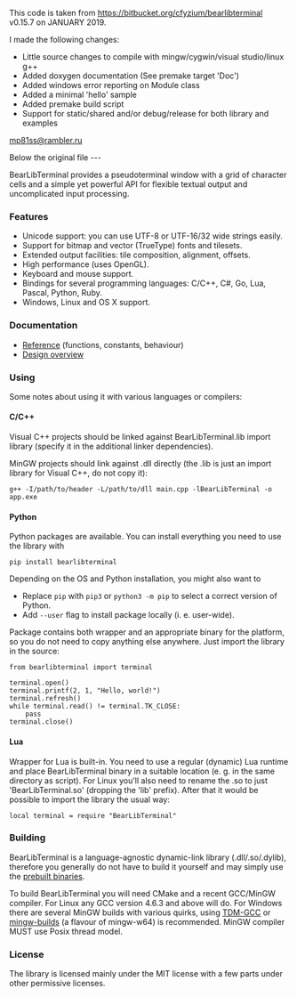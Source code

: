 ﻿This code is taken from https://bitbucket.org/cfyzium/bearlibterminal v0.15.7 on JANUARY 2019.

I made the following changes:
 - Little source changes to compile with mingw/cygwin/visual studio/linux g++
 - Added doxygen documentation (See premake target 'Doc')
 - Added windows error reporting on Module class
 - Added a minimal 'hello' sample
 - Added premake build script
 - Support for static/shared and/or debug/release for both library and examples

mp81ss@rambler.ru


Below the original file ---

BearLibTerminal provides a pseudoterminal window with a grid of character cells and a simple yet powerful API for flexible textual output and uncomplicated input processing.

### Features

* Unicode support: you can use UTF-8 or UTF-16/32 wide strings easily.
* Support for bitmap and vector (TrueType) fonts and tilesets.
* Extended output facilities: tile composition, alignment, offsets.
* High performance (uses OpenGL).
* Keyboard and mouse support.
* Bindings for several programming languages: С/С++, C#, Go, Lua, Pascal, Python, Ruby.
* Windows, Linux and OS X support.


### Documentation

* [Reference](http://foo.wyrd.name/en%3Abearlibterminal%3Areference) (functions, constants, behaviour)
* [Design overview](http://foo.wyrd.name/en%3Abearlibterminal%3Adesign)


### Using

Some notes about using it with various languages or compilers:


#### C/C++

Visual C++ projects should be linked against BearLibTerminal.lib import library (specify it in the additional linker dependencies).

MinGW projects should link against .dll directly (the .lib is just an import library for Visual C++, do not copy it):

    g++ -I/path/to/header -L/path/to/dll main.cpp -lBearLibTerminal -o app.exe


#### Python

Python packages are available. You can install everything you need to use the library with

    pip install bearlibterminal

Depending on the OS and Python installation, you might also want to

- Replace `pip` with `pip3` or `python3 -m pip` to select a correct version of Python.
- Add `--user` flag to install package locally (i. e. user-wide).

Package contains both wrapper and an appropriate binary for the platform, so you do not need to copy anything else anywhere. Just import the library in the source:

    from bearlibterminal import terminal
    
    terminal.open()
    terminal.printf(2, 1, "Hello, world!")
    terminal.refresh()
    while terminal.read() != terminal.TK_CLOSE:
        pass
    terminal.close()

#### Lua

Wrapper for Lua is built-in. You need to use a regular (dynamic) Lua runtime and place BearLibTerminal binary
in a suitable location (e. g. in the same directory as script). For Linux you'll also need to rename the .so
to just 'BearLibTerminal.so' (dropping the 'lib' prefix). After that it would be possible to import the library
the usual way:

    local terminal = require "BearLibTerminal" 

### Building

BearLibTerminal is a language-agnostic dynamic-link library (.dll/.so/.dylib), therefore you generally do not have
to build it yourself and may simply use the [prebuilt binaries](http://foo.wyrd.name/en:bearlibterminal#download).

To build BearLibTerminal you will need CMake and a recent GCC/MinGW compiler. For Linux any GCC version 4.6.3 and above
will do. For Windows there are several MinGW builds with various quirks, using [TDM-GCC](http://tdm-gcc.tdragon.net/) or
[mingw-builds](http://mingw-w64.org/doku.php/download/mingw-builds) (a flavour of mingw-w64) is recommended.
MinGW compiler MUST use Posix thread model.


### License

The library is licensed mainly under the MIT license with a few parts under other permissive licenses.
